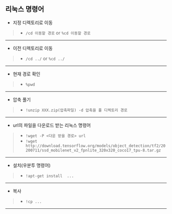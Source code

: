 ## 리눅스 명령어

- 지정 디렉토리로 이동
> - `/cd 이동할 경로` or `%cd 이동할 경로`
----------------------------------------------
- 이전 디렉토리로 이동
> - `/cd ../` or `%cd ../`
----------------------------------------------
- 현재 경로 확인
> - `%pwd`
----------------------------------------------
- 압축 풀기
> - `!unzip XXX.zip(압축파일) -d 압축을 풀 디렉토리 경로`
----------------------------------------------
- url의 파일을 다운로드 받는 리눅스 명령어
> - `!wget -P <다운 받을 경로> url`
> - `!wget http://download.tensorflow.org/models/object_detection/tf2/20200711/ssd_mobilenet_v2_fpnlite_320x320_coco17_tpu-8.tar.gz`
----------------------------------------------
- 설치(우분투 명령어)
> - `!apt-get install  ...`
----------------------------------------------
- 복사
> - `!cp ...`
----------------------------------------------

